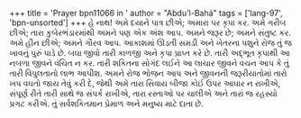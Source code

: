 +++
title = 'Prayer bpn11066 in '
author = "Abdu'l-Bahá"
tags = ['lang-97', 'bpn-unsorted']
+++
હે નાથ! અમે દયાને પાત્ર છીએ; અમારા પર કૃપા કર. અમે ગરીબ છીએ; તારા કુબેરભંડારમાંથી અમને પણ એક અંશ આપ. અમને જરૂર છે; અમને સંતુષ્ટ કર. અમે હીન છીએ; અમને ગૌરવ આપ. આકાશમાં ઊડતી સમડી અને ખેતરના પશુને રોજ તું જ ખાવનું પુરું પાડે છે. બઘા જીવો તારી કાળજી અને કૃપા પ્રાપ્ત કરે છે. 
તારી અદ્ભૂત કૃપાથી આ નબળા જીવને વંચિત ન કર. તારી શકિતના સોગંદ લઈને આ લાચાર જીવને વચન આપ કે તું તારી વિપુલતાનો લાભ આપીશ. 
અમને રોજ ભોજન આપ અને જીવનની જરૂરીયાતોમાં તારો ખપ વઘતો જાય તેવું કરી દે, જેથી અમે તારા સિવાય બીજા કોઈ ઉપર આઘાર ન રાખીએ, સંપૂર્ણ રીતે તારી સાથે જ સંપર્ક રાખીએ, તારા રસ્તાઓ પર ચાલીએ અને તારાં જ રહસ્યો પ્રગટ કરીએ. તું સર્વશકિતમાન પ્રેમાળ અને મનુષ્ય માટે દાતા છે.

